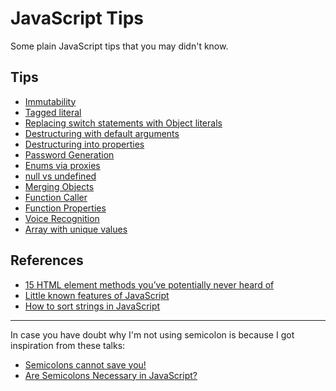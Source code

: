 # JavaScript Tips

Some plain JavaScript tips that you may didn't know.

## Tips

- [Immutability](immutability)
- [Tagged literal](tagged-literal)
- [Replacing switch statements with Object literals](object-literal-as-switch)
- [Destructuring with default arguments](destructuring-with-default-arguments)
- [Destructuring into properties](destructuring-into-properties)
- [Password Generation](password-generation)
- [Enums via proxies](enum-with-proxy)
- [null vs undefined](null-vs-undefined)
- [Merging Objects](merging-objects)
- [Function Caller](function-caller)
- [Function Properties](function-properties)
- [Voice Recognition](voice-recognition)
- [Array with unique values](array-unique)

## References

- [15 HTML element methods you’ve potentially never heard of](https://hackernoon.com/15-html-element-methods-youve-potentially-never-heard-of-fc6863e41b2a)
- [Little known features of JavaScript](https://blog.usejournal.com/little-known-features-of-javascript-901665291387)
- [How to sort strings in JavaScript](https://stackoverflow.com/questions/51165/how-to-sort-strings-in-javascript)

---

In case you have doubt why I'm not using semicolon is because I got inspiration from these talks:

- [Semicolons cannot save you!](https://www.youtube.com/watch?v=Qlr-FGbhKaI)
- [Are Semicolons Necessary in JavaScript?](https://www.youtube.com/watch?v=gsfbh17Ax9I)
